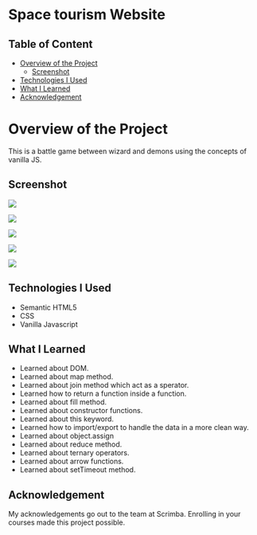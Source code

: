 # Space tourism Website
 
## Table of Content

 * [Overview of the Project](#overview-of-the-project)
      * [Screenshot](#screenshot)
 * [Technologies I Used](#technologies-i-used)
 * [What I Learned](#what-i-learned) 
 * [Acknowledgement](#acknowledgement)

# Overview of the Project
This is a battle game between wizard and demons using the concepts of vanilla JS.

## Screenshot

![](./images/gameimage.png)

![](./images/battlegame1.png)

![](./images/battlegame2.png)

![](./images/battlegame3.png)

![](./images/battlegame4.png)

## Technologies I Used
* Semantic HTML5
* CSS
* Vanilla Javascript

## What I Learned
* Learned about DOM.
* Learned about map method.
* Learned about join method which act as a sperator.
* Learned how to return a function inside a function.
* Learned about fill method.
* Learned about constructor functions.
* Learned about this keyword.
* Learned how to import/export to handle the data in a more clean way.
* Learned about object.assign
* Learned about reduce method.
* Learned about ternary operators.
* Learned about arrow functions.
* Learned about setTimeout method.

## Acknowledgement
   My acknowledgements go out to the team at Scrimba. Enrolling in your courses made this project possible.
